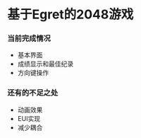 # 基于Egret的2048游戏
### 当前完成情况
<ul>
  <li>基本界面</li>
  <li>成绩显示和最佳纪录</li>
  <li>方向键操作</li>
</ul>

### 还有的不足之处
<ul>
  <li>动画效果</li>
  <li>EUI实现</li>
  <li>减少耦合</li>
</ul>
